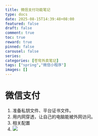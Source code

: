 ```yaml
---
title: 微信支付功能笔记
type: docs
date: 2025-08-15T14:39:48+08:00
featured: false
draft: false
comment: true
toc: true
reward: true
pinned: false
carousel: false
series:
categories: [苍穹外卖笔记]
tags: ["spring","微信小程序"]
images: []
---
```

# 微信支付
1. 准备私钥文件、平台证书文件。
2. 用内网穿透，让自己的电脑能被外网访问。
3. 相关配置
4. ![](./img\image.png)